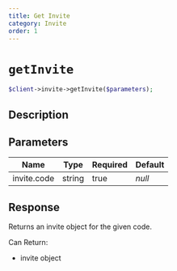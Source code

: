 ```yaml
---
title: Get Invite
category: Invite
order: 1
---
```


# `getInvite`

```php
$client->invite->getInvite($parameters);
```

## Description



## Parameters


Name | Type | Required | Default
--- | --- | --- | ---
invite.code | string | true | *null*

## Response

Returns an invite object for the given code.

Can Return:

* invite object
